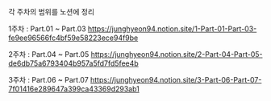 각 주차의 범위를 노션에 정리

1주차 : Part.01 ~ Part.03
https://junghyeon94.notion.site/1-Part-01-Part-03-fe9ee96566fc4bf59e58223ece94f9be

2주차 : Part.04 ~ Part.05
https://junghyeon94.notion.site/2-Part-04-Part-05-de6db75a6793404b957a5fd7fd5fee4b

3주차 : Part.06 ~ Part.07
https://junghyeon94.notion.site/3-Part-06-Part-07-7f01416e289647a399ca43369d293ab1